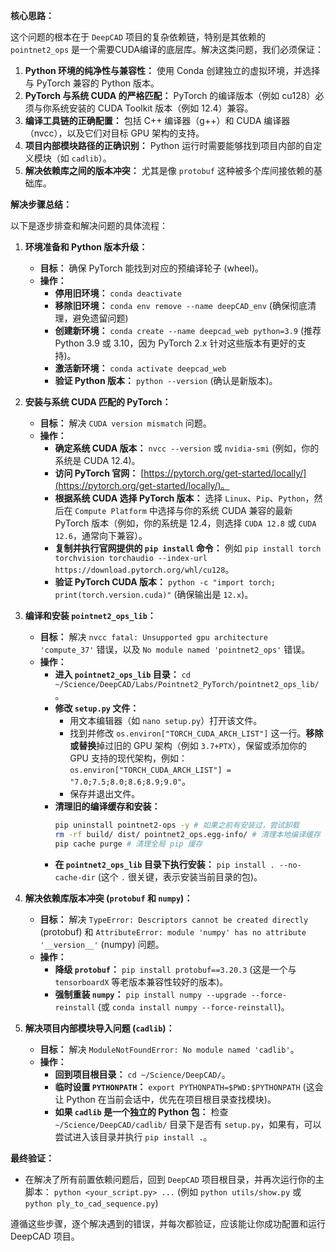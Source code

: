 

**核心思路：**

这个问题的根本在于 `DeepCAD` 项目的复杂依赖链，特别是其依赖的 `pointnet2_ops` 是一个需要CUDA编译的底层库。解决这类问题，我们必须保证：

1.  **Python 环境的纯净性与兼容性：** 使用 Conda 创建独立的虚拟环境，并选择与 PyTorch 兼容的 Python 版本。
2.  **PyTorch 与系统 CUDA 的严格匹配：** PyTorch 的编译版本（例如 cu128）必须与你系统安装的 CUDA Toolkit 版本（例如 12.4）兼容。
3.  **编译工具链的正确配置：** 包括 C++ 编译器（g++）和 CUDA 编译器（nvcc），以及它们对目标 GPU 架构的支持。
4.  **项目内部模块路径的正确识别：** Python 运行时需要能够找到项目内部的自定义模块（如 `cadlib`）。
5.  **解决依赖库之间的版本冲突：** 尤其是像 `protobuf` 这种被多个库间接依赖的基础库。

**解决步骤总结：**

以下是逐步排查和解决问题的具体流程：

1.  **环境准备和 Python 版本升级：**

      * **目标：** 确保 PyTorch 能找到对应的预编译轮子 (wheel)。
      * **操作：**
          * **停用旧环境：** `conda deactivate`
          * **移除旧环境：** `conda env remove --name deepCAD_env` (确保彻底清理，避免遗留问题)
          * **创建新环境：** `conda create --name deepcad_web python=3.9` (推荐 Python 3.9 或 3.10，因为 PyTorch 2.x 针对这些版本有更好的支持)。
          * **激活新环境：** `conda activate deepcad_web`
          * **验证 Python 版本：** `python --version` (确认是新版本)。

2.  **安装与系统 CUDA 匹配的 PyTorch：**

      * **目标：** 解决 `CUDA version mismatch` 问题。
      * **操作：**
          * **确定系统 CUDA 版本：** `nvcc --version` 或 `nvidia-smi` (例如，你的系统是 CUDA 12.4)。
          * **访问 PyTorch 官网：** [https://pytorch.org/get-started/locally/](https://pytorch.org/get-started/locally/)。
          * **根据系统 CUDA 选择 PyTorch 版本：** 选择 `Linux`、`Pip`、`Python`，然后在 `Compute Platform` 中选择与你的系统 CUDA 兼容的最新 PyTorch 版本（例如，你的系统是 12.4，则选择 `CUDA 12.8` 或 `CUDA 12.6`，通常向下兼容）。
          * **复制并执行官网提供的 `pip install` 命令：** 例如 `pip install torch torchvision torchaudio --index-url https://download.pytorch.org/whl/cu128`。
          * **验证 PyTorch CUDA 版本：** `python -c "import torch; print(torch.version.cuda)"` (确保输出是 `12.x`)。

3.  **编译和安装 `pointnet2_ops_lib`：**

      * **目标：** 解决 `nvcc fatal: Unsupported gpu architecture 'compute_37'` 错误，以及 `No module named 'pointnet2_ops'` 错误。
      * **操作：**
          * **进入 `pointnet2_ops_lib` 目录：** `cd ~/Science/DeepCAD/Labs/Pointnet2_PyTorch/pointnet2_ops_lib/`。
          * **修改 `setup.py` 文件：**
              * 用文本编辑器（如 `nano setup.py`）打开该文件。
              * 找到并修改 `os.environ["TORCH_CUDA_ARCH_LIST"]` 这一行。**移除或替换**掉过旧的 GPU 架构（例如 `3.7+PTX`），保留或添加你的 GPU 支持的现代架构，例如：`os.environ["TORCH_CUDA_ARCH_LIST"] = "7.0;7.5;8.0;8.6;8.9;9.0"`。
              * 保存并退出文件。
          * **清理旧的编译缓存和安装：**
            ```bash
            pip uninstall pointnet2-ops -y # 如果之前有安装过，尝试卸载
            rm -rf build/ dist/ pointnet2_ops.egg-info/ # 清理本地编译缓存
            pip cache purge # 清理全局 pip 缓存
            ```
          * **在 `pointnet2_ops_lib` 目录下执行安装：** `pip install . --no-cache-dir` (这个 `.` 很关键，表示安装当前目录的包)。

4.  **解决依赖库版本冲突 (`protobuf` 和 `numpy`)：**

      * **目标：** 解决 `TypeError: Descriptors cannot be created directly` (protobuf) 和 `AttributeError: module 'numpy' has no attribute '__version__'` (numpy) 问题。
      * **操作：**
          * **降级 `protobuf`：** `pip install protobuf==3.20.3` (这是一个与 `tensorboardX` 等老版本兼容性较好的版本)。
          * **强制重装 `numpy`：** `pip install numpy --upgrade --force-reinstall` (或 `conda install numpy --force-reinstall`)。

5.  **解决项目内部模块导入问题 (`cadlib`)：**

      * **目标：** 解决 `ModuleNotFoundError: No module named 'cadlib'`。
      * **操作：**
          * **回到项目根目录：** `cd ~/Science/DeepCAD/`。
          * **临时设置 `PYTHONPATH`：** `export PYTHONPATH=$PWD:$PYTHONPATH` (这会让 Python 在当前会话中，优先在项目根目录查找模块)。
          * **如果 `cadlib` 是一个独立的 Python 包：** 检查 `~/Science/DeepCAD/cadlib/` 目录下是否有 `setup.py`，如果有，可以尝试进入该目录并执行 `pip install .`。

**最终验证：**

  * 在解决了所有前置依赖问题后，回到 `DeepCAD` 项目根目录，并再次运行你的主脚本：
    `python <your_script.py> ...` (例如 `python utils/show.py` 或 `python ply_to_cad_sequence.py`)

遵循这些步骤，逐个解决遇到的错误，并每次都验证，应该能让你成功配置和运行 DeepCAD 项目。